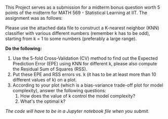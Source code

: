 This Project serves as a submission for a midterm bonus question worth 5 points of the midterm for MATH 569 - Statistical Learning at IIT.
The assignment was as follows:

Please use the attached data file to construct a K-nearest neighbor (KNN) classifier with various different numbers (remember k has to be odd), starting from k = 1 to some numbers (preferably a large range).

**Do the following:**

1. Use the 5-fold Cross-Validation (CV) method to find out the Expected Prediction Error (EPE) using KNN for different k, please also compute the Residual Sum of Squares (RSS).
2. Put these EPE and RSS errors vs. k (it has to be at least more than 10 different values of k) on a plot.
3. According to your plot (which is a bias-variance trade-off plot for model complexity), answer the following questions:
   1. How does the value of k control the model complexity?
   2. What's the optimal k?

*The code will have to be in a Jupyter notebook file when you submit.*
